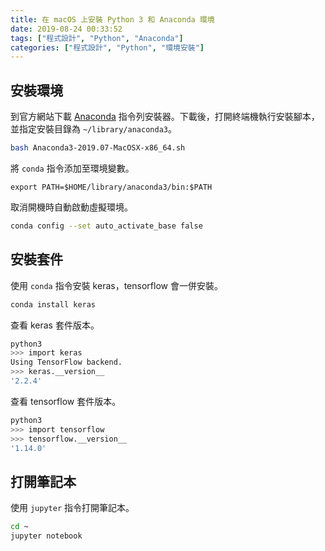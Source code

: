 ```yaml
---
title: 在 macOS 上安裝 Python 3 和 Anaconda 環境
date: 2019-08-24 00:33:52
tags: ["程式設計", "Python", "Anaconda"]
categories: ["程式設計", "Python", "環境安裝"]
---
```


## 安裝環境

到官方網站下載 [Anaconda](https://www.anaconda.com/distribution/#download-section) 指令列安裝器。下載後，打開終端機執行安裝腳本，並指定安裝目錄為 `~/library/anaconda3`。

```BASH
bash Anaconda3-2019.07-MacOSX-x86_64.sh
```

將 `conda` 指令添加至環境變數。

```ENV
export PATH=$HOME/library/anaconda3/bin:$PATH
```

取消開機時自動啟動虛擬環境。

```BASH
conda config --set auto_activate_base false
```

## 安裝套件

使用 `conda` 指令安裝 keras，tensorflow 會一併安裝。

```BASH
conda install keras
```

查看 keras 套件版本。

```BASH
python3
>>> import keras
Using TensorFlow backend.
>>> keras.__version__
'2.2.4'
```

查看 tensorflow 套件版本。

```BASH
python3
>>> import tensorflow
>>> tensorflow.__version__
'1.14.0'
```

## 打開筆記本

使用 `jupyter` 指令打開筆記本。

```BASH
cd ~
jupyter notebook
```
